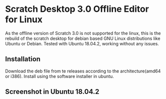 # Scratch Desktop 3.0 Offline Editor for Linux
As the offline version of Scratch 3.0 is not supported for the linux, this is the rebuild of the scratch desktop for debian based GNU Linux distributions like Ubuntu or Debian. Tested with Ubuntu 18.04.2, working without any issues.

## Installation
Download the deb file from te releases according to the architecture(amd64 or i386). Install using the software installer in ubuntu.

## Screenshot in Ubuntu 18.04.2

